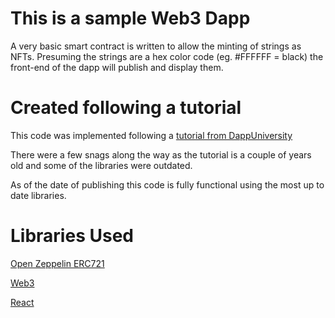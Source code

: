 # This is a sample Web3 Dapp
A very basic smart contract is written to allow the minting of strings as NFTs.
Presuming the strings are a hex color code (eg. #FFFFFF = black) the front-end of the dapp will publish and display them.

# Created following a tutorial
This code was implemented following a [tutorial from DappUniversity](https://www.youtube.com/watch?v=YPbgjPPC1d0)

There were a few snags along the way as the tutorial is a couple of years old and some of the libraries were outdated.

As of the date of publishing this code is fully functional using the most up to date libraries.

# Libraries Used

[Open Zeppelin ERC721][1]

[Web3][2]

[React][3]

[1]:https://github.com/OpenZeppelin/openzeppelin-contracts/tree/master/contracts/token/ERC721
[2]:https://web3js.readthedocs.io/en/v1.7.0/web3.html
[3]:https://reactjs.org/
